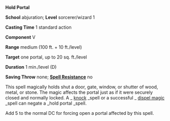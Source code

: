  **Hold Portal**

**School** abjuration; **Level** sorcerer/wizard 1

**Casting Time** 1 standard action

**Component** V

**Range** medium (100 ft. + 10 ft./level)

**Target** one portal, up to 20 sq. ft./level

**Duration** 1 min./level (D)

**Saving Throw** none; **[Spell Resistance](../glossary.html#_spell-resistance)** no

This spell magically holds shut a door, gate, window, or shutter of wood, metal, or stone. The magic affects the portal just as if it were securely closed and normally locked. A _ [knock](knock.html#_knock) _spell or a successful _ [dispel magic](dispelMagic.html#_dispel-magic) _spell can negate a _hold portal _spell.

Add 5 to the normal DC for forcing open a portal affected by this spell.

